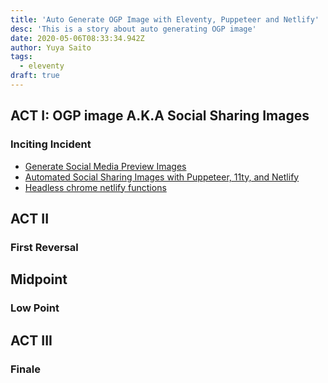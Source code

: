 ```yaml
---
title: 'Auto Generate OGP Image with Eleventy, Puppeteer and Netlify'
desc: 'This is a story about auto generating OGP image'
date: 2020-05-06T08:33:34.942Z
author: Yuya Saito
tags:
  - eleventy
draft: true
---
```


## ACT I: OGP image A.K.A Social Sharing Images

### Inciting Incident

- [Generate Social Media Preview Images](https://www.d-hagemeier.com/en/articles/generate-social-media-preview-images/)
- [Automated Social Sharing Images with Puppeteer, 11ty, and Netlify](https://dev.to/5t3ph/automated-social-sharing-images-with-puppeteer-11ty-and-netlify-22ln)
- [Headless chrome netlify functions](https://github.com/netlify-labs/netlify-functions-headless-chrome)

## ACT II

### First Reversal

## Midpoint

### Low Point

## ACT III

### Finale
